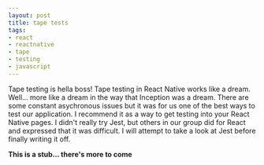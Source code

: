 ```yaml
---
layout: post
title: tape tests
tags:
- react
- reactnative
- tape
- testing
- javascript
---
```


Tape testing is hella boss! Tape testing in React Native works like a dream. Well...
more like a dream in the way that Inception was a dream. There are some constant asychronous issues but it was for us one of the best ways to test our application. I recommend it as a way to get testing into your React Native pages. I didn't really try Jest, but others in our group did for React and expressed that it was difficult. I will attempt to take a look at Jest before finally writing it off.

**This is a stub... there's more to come**